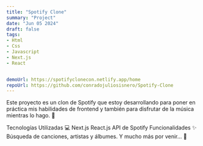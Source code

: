 ```yaml
---
title: "Spotify Clone"    
summary: "Project"
date: "Jun 05 2024"
draft: false
tags:
- Html
- Css
- Javascript
- Next.js
- React


demoUrl: https://spotifyclonecon.netlify.app/home
repoUrl: https://github.com/conradojuliosisnero/Spotify-Clone
---
```


Este proyecto es un clon de Spotify que estoy desarrollando para poner en práctica mis habilidades de frontend y también para disfrutar de la música mientras lo hago. 🎵

Tecnologías Utilizadas 💻
Next.js
React.js
API de Spotify
Funcionalidades ✨
Búsqueda de canciones, artistas y álbumes.
Y mucho más por venir... 🚧